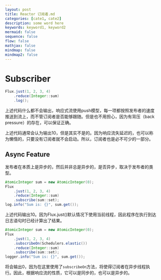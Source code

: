 ```yaml
---
layout: post
title: Reactor 订阅者.md
categories: [cate1, cate2]
description: some word here
keywords: keyword1, keyword2
mermaid: false
sequence: false
flow: false
mathjax: false
mindmap: false
mindmap2: false
---
```

# Subscriber

```java
Flux.just(1, 2, 3, 4)
    .reduce(Integer::sum)
    .log();
```

上述代码什么都不会输出，响应式流使用push模型，每一项都按照发布者的速度推送到流上，而不管订阅者是否能够跟随。但是也不用担心，因为有背压（back pressure）的存在，可以保证正确。

上述代码通常会认为输出10，但是其实不是的。因为响应流失延迟的，也可以称为懒惰的，只要没有订阅者就不会启动。所以，订阅者也是必不可少的一部分。



## Async Feature

发布者在本质上是异步的，然后并非总是异步的，是否异步，取决于发布者的类型。

```java
AtomicInteger sum = new AtomicInteger(0);
Flux
    .just(1, 2, 3, 4)
    .reduce(Integer::sum)
    .subscribe(sum::set);
log.info("Sum is: {}", sum.get());
```



上述代码输出10。因为Flux.just()默认情况下使用当前线程，因此程序在执行到达日志语句时已经计算出了结果。



```java
AtomicInteger sum = new AtomicInteger(0);
Flux
    .just(1, 2, 3, 4)
    .subscribeOn(Schedulers.elastic())
    .reduce(Integer::sum)
    .subscribe(sum::set);
logger.info("Sum is: {}", sum.get());
```



将会输出0，因为在这里使用了`subscribeOn`方法，将使得订阅者在异步线程执行。因此，根据响应流的性质，它可以是同步的，也可以是异步的。